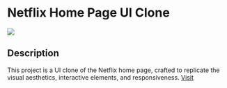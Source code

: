 # Netflix Home Page UI Clone

<img src="assets\netflix.png"></img>

## Description

This project is a UI clone of the Netflix home page, crafted to replicate the visual aesthetics, interactive elements, and responsiveness.
<a href="https://elitecoderx.github.io/Netflix-Home-Page-UI-Clone/">Visit</a>

